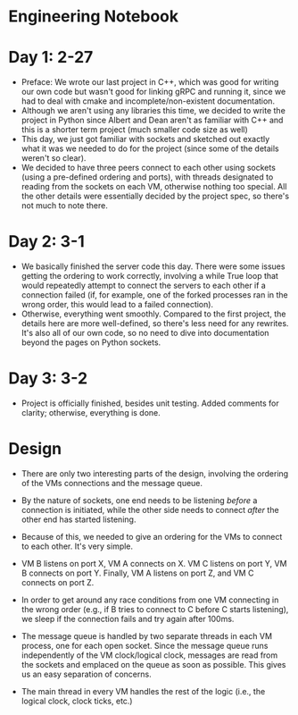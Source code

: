 # Engineering Notebook
# Day 1: 2-27
- Preface: We wrote our last project in C++, which was good for writing our own code but wasn't good for linking gRPC and running it, since we had to deal with cmake and incomplete/non-existent documentation.
- Although we aren't using any libraries this time, we decided to write the project in Python since Albert and Dean aren't as familiar with C++ and this is a shorter term project (much smaller code size as well)
- This day, we just got familiar with sockets and sketched out exactly what it was we needed to do for the project (since some of the details weren't so clear).
- We decided to have three peers connect to each other using sockets (using a pre-defined ordering and ports), with threads designated to reading from the sockets on each VM, otherwise nothing too special. All the other details were essentially decided by the project spec, so there's not much to note there.

# Day 2: 3-1
- We basically finished the server code this day. There were some issues getting the ordering to work correctly, involving a while True loop that would repeatedly attempt to connect the servers to each other if a connection failed (if, for example, one of the forked processes ran in the wrong order, this would lead to a failed connection).
- Otherwise, everything went smoothly. Compared to the first project, the details here are more well-defined, so there's less need for any rewrites. It's also all of our own code, so no need to dive into documentation beyond the pages on Python sockets.

# Day 3: 3-2
- Project is officially finished, besides unit testing. Added comments for clarity; otherwise, everything is done.

# Design
- There are only two interesting parts of the design, involving the ordering of the VMs connections and the message queue.
- By the nature of sockets, one end needs to be listening *before* a connection is initiated, while the other side needs to connect *after* the other end has started listening.
- Because of this, we needed to give an ordering for the VMs to connect to each other. It's very simple.
- VM B listens on port X, VM A connects on X. VM C listens on port Y, VM B connects on port Y. Finally, VM A listens on port Z, and VM C connects on port Z.
- In order to get around any race conditions from one VM connecting in the wrong order (e.g., if B tries to connect to C before C starts listening), we sleep if the connection fails and try again after 100ms.

- The message queue is handled by two separate threads in each VM process, one for each open socket. Since the message queue runs independently of the VM clock/logical clock, messages are read from the sockets and emplaced on the queue as soon as possible. This gives us an easy separation of concerns.
- The main thread in every VM handles the rest of the logic (i.e., the logical clock, clock ticks, etc.)
